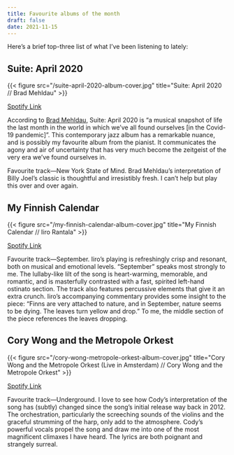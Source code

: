 ```yaml
---
title: Favourite albums of the month
draft: false
date: 2021-11-15
---
```

Here’s a brief top-three list of what I’ve been listening to lately:

## Suite: April 2020
{{< figure src="/suite-april-2020-album-cover.jpg" title="Suite: April 2020 // Brad Mehldau" >}}

[Spotify Link](https://open.spotify.com/album/5e2pKFBkbxJ4s5gmgc78e4)

According to [Brad Mehldau](https://www.bradmehldau.com/suite-april-2020), Suite: April 2020 is “a musical snapshot of life the last month in the world in which we’ve all found ourselves [in the Covid-19 pandemic]”. This contemporary jazz album has a remarkable nuance, and is possibly my favourite album from the pianist. It communicates the agony and air of uncertainty that has very much become the zeitgeist of the very era we’ve found ourselves in.

Favourite track—New York State of Mind. Brad Mehldau’s interpretation of Billy Joel’s classic is thoughtful and irresistibly fresh. I can’t help but play this over and over again.

## My Finnish Calendar
{{< figure src="/my-finnish-calendar-album-cover.jpg" title="My Finnish Calendar // Iiro Rantala" >}}

[Spotify Link](https://open.spotify.com/album/1rInq2apaCIU3Rr47GXBeT)

Favourite track—September. Iiro’s playing is refreshingly crisp and resonant, both on musical and emotional levels. “September” speaks most strongly to me. The lullaby-like lilt of the song is heart-warming, memorable, and romantic, and is masterfully contrasted with a fast, spirited left-hand ostinato section. The track also features percussive elements that give it an extra crunch. Iiro’s accompanying commentary provides some insight to the piece: “Finns are very attached to nature, and in September, nature seems to be dying. The leaves turn yellow and drop.” To me, the middle section of the piece references the leaves dropping.

## Cory Wong and the Metropole Orkest
{{< figure src="/cory-wong-metropole-orkest-album-cover.jpg" title="Cory Wong and the Metropole Orkest (Live in Amsterdam) // Cory Wong and the Metropole Orkest" >}}

[Spotify Link](https://open.spotify.com/album/75myrjLzKkLEPtaL6Nr2za)

Favourite track—Underground. I love to see how Cody’s interpretation of the song has (subtly) changed since the song’s initial release way back in 2012. The orchestration, particularly the screeching sounds of the violins and the graceful strumming of the harp, only add to the atmosphere. Cody’s powerful vocals propel the song and draw me into one of the most magnificent climaxes I have heard. The lyrics are both poignant and strangely surreal.